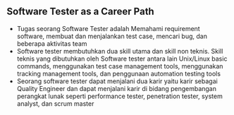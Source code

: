## Software Tester as a Career Path 
- Tugas seorang Software Tester adalah Memahami requirement software, membuat dan menjalankan test case, mencari bug, dan beberapa aktivitas team 
- Software tester membutuhkan dua skill utama dan skill non teknis. Skill teknis yang dibutuhkan oleh Software tester antara lain Unix/Linux basic commands, menggunakan test case management tools, menggunakan tracking management tools, dan penggunaan automation testing tools 
- Seorang software tester dapat menjalani dua karir yaitu karir sebagai Quality Engineer dan dapat menjalani karir di bidang pengembangan perangkat lunak seperti performance tester, penetration tester, system analyst, dan scrum master